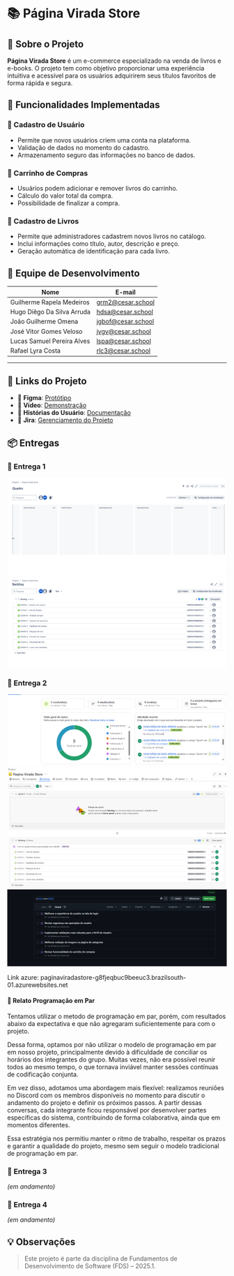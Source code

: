 # 📚 Página Virada Store

## 📌 Sobre o Projeto

**Página Virada Store** é um e-commerce especializado na venda de livros e e-books. O projeto tem como objetivo proporcionar uma experiência intuitiva e acessível para os usuários adquirirem seus títulos favoritos de forma rápida e segura.

## 🚀 Funcionalidades Implementadas

### 📝 Cadastro de Usuário
- Permite que novos usuários criem uma conta na plataforma.
- Validação de dados no momento do cadastro.
- Armazenamento seguro das informações no banco de dados.

### 🛒 Carrinho de Compras
- Usuários podem adicionar e remover livros do carrinho.
- Cálculo do valor total da compra.
- Possibilidade de finalizar a compra.

### 📖 Cadastro de Livros
- Permite que administradores cadastrem novos livros no catálogo.
- Inclui informações como título, autor, descrição e preço.
- Geração automática de identificação para cada livro.

## 👥 Equipe de Desenvolvimento

| Nome                         | E-mail                         |
|-----------------------------|--------------------------------|
| Guilherme Rapela Medeiros   | grm2@cesar.school              |
| Hugo Diêgo Da Silva Arruda  | hdsa@cesar.school              |
| João Guilherme Omena        | jgbof@cesar.school             |
| José Vitor Gomes Veloso     | jvgv@cesar.school              |
| Lucas Samuel Pereira Alves  | lspa@cesar.school              |
| Rafael Lyra Costa           | rlc3@cesar.school              |

---

## 🔗 Links do Projeto

- 🎨 **Figma**: [Protótipo](https://www.figma.com/design/aDKjwqFzzYOgslpmmFgf3w/Untitled?node-id=0-1&t=petcbihtWxGSNXbQ-1)
- 🎥 **Vídeo**: [Demonstração](https://youtu.be/muRVmqQawBw)
- 📄 **Histórias do Usuário**: [Documentação](https://docs.google.com/document/d/1qxWeY8sgxpPxejGPDY0ZJitrgwIRGgKHSkECFL7OSgg/edit?usp=sharing)
- 📌 **Jira**: [Gerenciamento do Projeto](https://paginaviradastore.atlassian.net/jira/software/projects/SCRUM/summary)

## 📦 Entregas

### 🚀 Entrega 1
![Quadro Jira](./prints/entrega1_quadro.png)
![Backlog](./prints/entrega1_backlog.png)

### 🚀 Entrega 2
![Sprint Done](./prints/entrega2_sprint1Done.png)
![Backlog](./prints/entrega2_backlog.png)
![Issues/Tracker](./prints/entrega2_issues.png)

Link azure: paginaviradastore-g8fjeqbuc9beeuc3.brazilsouth-01.azurewebsites.net 

#### 💬 Relato Programação em Par
Tentamos utilizar o metodo de programação em par, porém, com resultados abaixo da expectativa e que não agregaram suficientemente para com o projeto. 

Dessa forma, optamos por não utilizar o modelo de programação em par em nosso projeto, principalmente devido à dificuldade de conciliar os horários dos integrantes do grupo. Muitas vezes, não era possível reunir todos ao mesmo tempo, o que tornava inviável manter sessões contínuas de codificação conjunta.

Em vez disso, adotamos uma abordagem mais flexível: realizamos reuniões no Discord com os membros disponíveis no momento para discutir o andamento do projeto e definir os próximos passos. A partir dessas conversas, cada integrante ficou responsável por desenvolver partes específicas do sistema, contribuindo de forma colaborativa, ainda que em momentos diferentes.

Essa estratégia nos permitiu manter o ritmo de trabalho, respeitar os prazos e garantir a qualidade do projeto, mesmo sem seguir o modelo tradicional de programação em par.

### 🚧 Entrega 3
*(em andamento)*

### 🚧 Entrega 4
*(em andamento)*

## 💡 Observações
> Este projeto é parte da disciplina de Fundamentos de Desenvolvimento de Software (FDS) – 2025.1.
